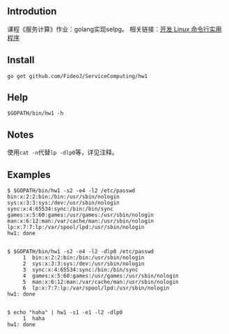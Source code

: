 ## Introdution
课程《服务计算》作业：golang实现selpg。
相关链接：[开发 Linux 命令行实用程序](https://www.ibm.com/developerworks/cn/linux/shell/clutil/index.html)
## Install
```
go get github.com/FideoJ/ServiceComputing/hw1
```

## Help
```
$GOPATH/bin/hw1 -h
```

## Notes
使用`cat -n`代替`lp -dlp0`等，详见注释。

## Examples
```
$ $GOPATH/bin/hw1 -s2 -e4 -l2 /etc/passwd
bin:x:2:2:bin:/bin:/usr/sbin/nologin
sys:x:3:3:sys:/dev:/usr/sbin/nologin
sync:x:4:65534:sync:/bin:/bin/sync
games:x:5:60:games:/usr/games:/usr/sbin/nologin
man:x:6:12:man:/var/cache/man:/usr/sbin/nologin
lp:x:7:7:lp:/var/spool/lpd:/usr/sbin/nologin
hw1: done


$ $GOPATH/bin/hw1 -s2 -e4 -l2 -dlp0 /etc/passwd
     1	bin:x:2:2:bin:/bin:/usr/sbin/nologin
     2	sys:x:3:3:sys:/dev:/usr/sbin/nologin
     3	sync:x:4:65534:sync:/bin:/bin/sync
     4	games:x:5:60:games:/usr/games:/usr/sbin/nologin
     5	man:x:6:12:man:/var/cache/man:/usr/sbin/nologin
     6	lp:x:7:7:lp:/var/spool/lpd:/usr/sbin/nologin
hw1: done


$ echo "haha" | hw1 -s1 -e1 -l2 -dlp0
     1	haha
hw1: done
```